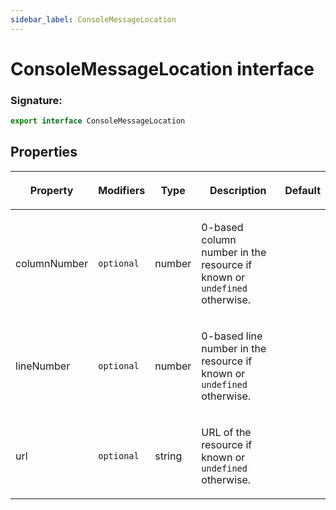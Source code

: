 ```yaml
---
sidebar_label: ConsoleMessageLocation
---
```


# ConsoleMessageLocation interface

### Signature:

```typescript
export interface ConsoleMessageLocation
```

## Properties

<table><thead><tr><th>

Property

</th><th>

Modifiers

</th><th>

Type

</th><th>

Description

</th><th>

Default

</th></tr></thead>
<tbody><tr><td>

<span id="columnnumber">columnNumber</span>

</td><td>

`optional`

</td><td>

number

</td><td>

0-based column number in the resource if known or `undefined` otherwise.

</td><td>

</td></tr>
<tr><td>

<span id="linenumber">lineNumber</span>

</td><td>

`optional`

</td><td>

number

</td><td>

0-based line number in the resource if known or `undefined` otherwise.

</td><td>

</td></tr>
<tr><td>

<span id="url">url</span>

</td><td>

`optional`

</td><td>

string

</td><td>

URL of the resource if known or `undefined` otherwise.

</td><td>

</td></tr>
</tbody></table>
